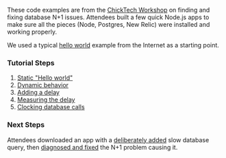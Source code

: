 These code examples are from the
[ChickTech Workshop](https://www.eventbrite.com/e/website-performance-measuring-with-new-relic-tickets-24797775815?aff=newrelic)
on finding and fixing database N+1 issues.  Attendees built a few
quick Node.js apps to make sure all the pieces (Node, Postgres, New
Relic) were installed and working properly.

We used a typical [hello world](https://howtonode.org/hello-node)
example from the Internet as a starting point.

### Tutorial Steps

1. [Static "Hello world"](1-hello.js)
2. [Dynamic behavior](2-dynamic.js)
3. [Adding a delay](3-sleep.js)
4. [Measuring the delay](4-newrelic.js)
5. [Clocking database calls](5-db.js)

### Next Steps

Attendees downloaded an app with a
[deliberately added](https://github.com/TechChicks/actw/tree/8d56fccf4daae8da89caa47957317d0cf03b770d)
slow database query, then [diagnosed and
fixed](https://github.com/TechChicks/actw/commit/842adcfae83560148ab20ee21b140f234035cb84)
the N+1 problem causing it.
